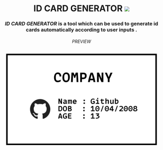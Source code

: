 <h1 align="center"> ID CARD GENERATOR <img src="https://img.icons8.com/external-those-icons-lineal-color-those-icons/29/000000/external-id-card-business-those-icons-lineal-color-those-icons.png"/></h1> 
<h3 align="center"> <i> ID CARD GENERATOR </i>  is a tool which can be used to generate id cards automatically according to user inputs . </h3>

 <h6 align="center" height="5px" > PREVIEW </h6>
 <p align="center"> <img height="300px" src="preview.png"> </p>

